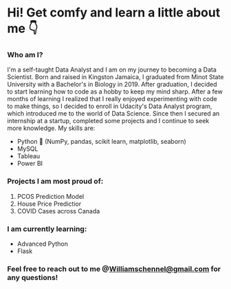 # Hi! Get comfy and learn a little about me :point_down:

### Who am I?
I'm a self-taught Data Analyst and I am on my journey to becoming a Data Scientist. Born and raised in Kingston Jamaica, I graduated from Minot State University with a Bachelor's in Biology in 2019. After graduation, I decided to start learning how to code as a hobby to keep my mind sharp. After a few months of learning I realized that I really enjoyed experimenting with code to make things, so I decided to enroll in Udacity's Data Analyst program, which introduced me to the world of Data Science. Since then I secured an internship at a startup, completed some projects and I continue to seek more knowledge. My skills are:
  - Python :snake: (NumPy, pandas, scikit learn, matplotlib, seaborn)
  - MySQL
  - Tableau
  - Power BI

### Projects I am most proud of:
1. PCOS Prediction Model 
2. House Price Predictior
3. COVID Cases across Canada

### I am currently learning:
   - Advanced Python
   - Flask
    
### Feel free to reach out to me @Williamschennel@gmail.com for any questions! 
<!--
**chenw-3/chenw-3** is a ✨ _special_ ✨ repository because its `README.md` (this file) appears on your GitHub profile.

Here are some ideas to get you started:

- 🔭 I’m currently working on ...
- 🌱 I’m currently learning ...
- 👯 I’m looking to collaborate on ...
- 🤔 I’m looking for help with ...
- 💬 Ask me about ...
- 📫 How to reach me: ...
- 😄 Pronouns: ...
- ⚡ Fun fact: ...
-->
